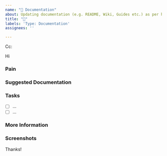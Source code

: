 ```yaml
---
name: "📝 Documentation"
about: Updating documentation (e.g. README, Wiki, Guides etc.) as per https://www.ssw.com.au/rules/awesome-documentation/
title: "📝"
labels: 'Type: Documentation'
assignees: ''

---
```

<!-- These comments automatically delete -->
<!-- **Tip:** Delete parts that are not relevant -->
<!-- Next to Cc:, @ mention users who should be in the loop -->
Cc:
<!-- add intended user next to **Hi** -->
Hi 

### Pain
<!-- Explain the pain you are experiencing -->

### Suggested Documentation
<!-- Short summary of the documentation that should be added -->

### Tasks
<!--Add GitHub tasks-->
- [ ] ...
- [ ] ...

### More Information
<!-- Add any other context here -->

### Screenshots
<!-- If applicable, add screenshots to help explain your problem. -->

Thanks!
